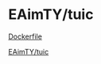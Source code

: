 # EAimTY/tuic

[Dockerfile](https://github.com/MR-MonkeyRay/tuic-docker/blob/main/Dockerfile)

[EAimTY/tuic](https://github.com/EAimTY/tuic)
